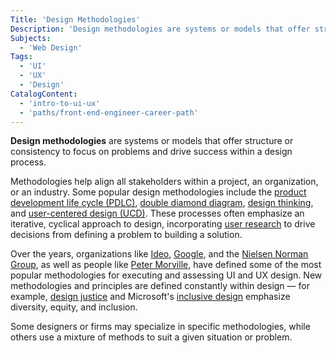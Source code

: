 ```yaml
---
Title: 'Design Methodologies'
Description: 'Design methodologies are systems or models that offer structure or consistency to focus on problems and drive success within a design process.'
Subjects:
  - 'Web Design'
Tags:
  - 'UI'
  - 'UX'
  - 'Design'
CatalogContent:
  - 'intro-to-ui-ux'
  - 'paths/front-end-engineer-career-path'
---
```


**Design methodologies** are systems or models that offer structure or consistency to focus on problems and drive success within a design process.

Methodologies help align all stakeholders within a project, an organization, or an industry. Some popular design methodologies include the [product development life cycle (PDLC)](https://www.codecademy.com/resources/docs/uiux/design-methodologies/product-development-life-cycle), [double diamond diagram](https://www.codecademy.com/resources/docs/uiux/design-methodologies/double-diamond-diagram), [design thinking](https://www.codecademy.com/resources/docs/uiux/design-methodologies/design-thinking), and [user-centered design (UCD)](https://www.codecademy.com/resources/docs/uiux/design-methodologies/user-centered-design). These processes often emphasize an iterative, cyclical approach to design, incorporating [user research](https://www.codecademy.com/resources/docs/uiux/user-research) to drive decisions from defining a problem to building a solution.

Over the years, organizations like [Ideo](https://designthinking.ideo.com/), [Google](https://design.google/resources/), and the [Nielsen Norman Group](https://www.nngroup.com), as well as people like [Peter Morville](https://en.wikipedia.org/wiki/Peter_Morville), have defined some of the most popular methodologies for executing and assessing UI and UX design. New methodologies and principles are defined constantly within design &mdash; for example, [design justice](https://designjustice.org/) and Microsoft's [inclusive design](https://www.microsoft.com/design/inclusive/) emphasize diversity, equity, and inclusion.

Some designers or firms may specialize in specific methodologies, while others use a mixture of methods to suit a given situation or problem.
